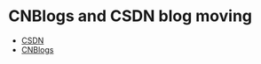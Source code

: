 # CNBlogs and CSDN blog moving
  * [CSDN](my.csdn.net/boostc)
  * [CNBlogs](www.cnblogs.com/BoostQt)
